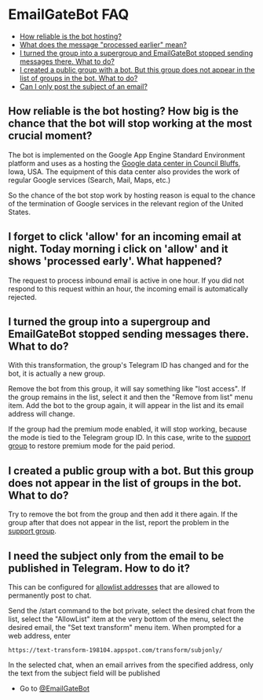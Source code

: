 # EmailGateBot FAQ

- [How reliable is the bot hosting?](#how-reliable-is-the-bot-hosting-how-big-is-the-chance-that-the-bot-will-stop-working-at-the-most-crucial-moment)
- [What does the message "processed earlier" mean?](#i-forget-to-click-allow-for-an-incoming-email-at-night-today-morning-i-click-on-allow-and-it-shows-processed-early-what-happened)
- [I turned the group into a supergroup and EmailGateBot stopped sending messages there. What to do?](#i-turned-the-group-into-a-supergroup-and-emailgatebot-stopped-sending-messages-there-what-to-do)
- [I created a public group with a bot. But this group does not appear in the list of groups in the bot. What to do?](#i-created-a-public-group-with-a-bot-but-this-group-does-not-appear-in-the-list-of-groups-in-the-bot-what-to-do)
- [Can I only post the subject of an email?](#i-need-the-subject-only-from-the-email-to-be-published-in-telegram-how-to-do-it)

## How reliable is the bot hosting? How big is the chance that the bot will stop working at the most crucial moment?

The bot is implemented on the Google App Engine Standard Environment platform and uses as a hosting the
[Google data center in Council Bluffs](https://www.google.com/about/datacenters/inside/locations/council-bluffs/), Iowa, USA.
The equipment of this data center also provides the work of regular Google services (Search, Mail, Maps, etc.)

So the chance of the bot stop work by hosting reason is equal to the chance of the termination of Google services in the relevant region of the United States.

## I forget to click 'allow' for an incoming email at night. Today morning i click on 'allow' and it shows 'processed early'. What happened?

The request to process inbound email is active in one hour.
If you did not respond to this request within an hour, the incoming email is automatically rejected.

## I turned the group into a supergroup and EmailGateBot stopped sending messages there. What to do?

With this transformation, the group's Telegram ID has changed and for the bot, it is actually a new group.

Remove the bot from this group, it will say something like "lost access".
If the group remains in the list, select it and then the "Remove from list" menu item.
Add the bot to the group again, it will appear in the list and its email address will change.

If the group had the premium mode enabled, it will stop working, because the mode is tied to the Telegram group ID.
In this case, write to the [support group](https://t.me/joinchat/CJ4MSEfmFlaDevQOeMVoLg) to restore premium mode for the paid period.

## I created a public group with a bot. But this group does not appear in the list of groups in the bot. What to do?

Try to remove the bot from the group and then add it there again. If the group after that does not appear in the list, report the problem in the [support group](https://t.me/joinchat/CJ4MSEfmFlaDevQOeMVoLg).


## I need the subject only from the email to be published in Telegram. How to do it?

This can be configured for [allowlist addresses](https://vb64.github.io/telegram.email.notify/docs/en/stop_allow_list.html) that are allowed to permanently post to chat.

Send the /start command to the bot private, select the desired chat from the list, select the "AllowList" item at the very bottom of the menu, select the desired email, the "Set text transform" menu item.
When prompted for a web address, enter

```
https://text-transform-198104.appspot.com/transform/subjonly/
```

In the selected chat, when an email arrives from the specified address, only the text from the subject field will be published

- Go to [@EmailGateBot](http://t.me/EmailGateBot?start=utm_KDaxQG000_github-en-faq)
